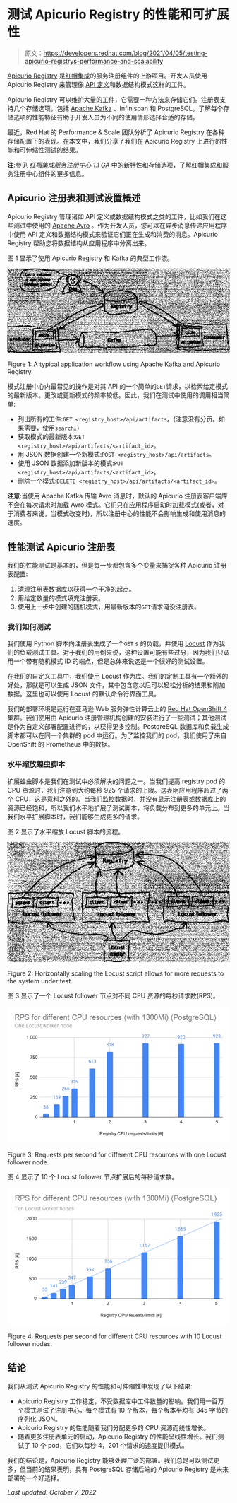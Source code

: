 # 测试 Apicurio Registry 的性能和可扩展性

> 原文：<https://developers.redhat.com/blog/2021/04/05/testing-apicurio-registrys-performance-and-scalability>

[Apicurio Registry](https://www.apicur.io/registry/) 是[红帽集成](/integration)的服务注册组件的上游项目。开发人员使用 Apicurio Registry 来管理像 [API 定义](/topics/api-management)和数据结构模式这样的工件。

Apicurio Registry 可以维护大量的工件，它需要一种方法来存储它们。注册表支持几个存储选项，包括 [Apache Kafka](/topics/kafka-kubernetes) 、Infinispan 和 PostgreSQL。了解每个存储选项的性能特征有助于开发人员为不同的使用情形选择合适的存储。

最近，Red Hat 的 Performance & Scale 团队分析了 Apicurio Registry 在各种存储配置下的表现。在本文中，我们分享了我们在 Apicurio Registry 上进行的性能和可伸缩性测试的结果。

**注**:参见 [*红帽集成服务注册中心 1.1 GA*](/blog/2020/12/09/new-features-and-storage-options-in-red-hat-integration-service-registry-1-1-ga/) 中的新特性和存储选项，了解红帽集成和服务注册中心组件的更多信息。

## Apicurio 注册表和测试设置概述

Apicurio Registry 管理诸如 API 定义或数据结构模式之类的工件，比如我们在这些测试中使用的 [Apache Avro](http://avro.apache.org/docs/current/) 。作为开发人员，您可以在异步消息传递应用程序中使用 API 定义和数据结构模式来验证它们正在生成和消费的消息。Apicurio Registry 帮助您将数据结构从应用程序中分离出来。

图 1 显示了使用 Apicurio Registry 和 Kafka 的典型工作流。

[![](img/e25371af11ad0961dacf52d0ac96268a.png "2020-12-15-Schema-registry-principle")](/sites/default/files/blog/2020/12/2020-12-15-Schema-registry-principle-1.png)

Figure 1: A typical application workflow using Apache Kafka and Apicurio Registry.

模式注册中心内最常见的操作是对其 API 的一个简单的`GET`请求，以检索给定模式的最新版本。更改或更新模式的频率较低。因此，我们在测试中使用的调用相当简单:

*   列出所有的工件:`GET <registry_host>/api/artifacts`。(注意没有分页。如果需要，使用`search`。)
*   获取模式的最新版本:`GET <registry_host>/api/artifacts/<artifact_id>`。
*   用 JSON 数据创建一个新模式:`POST <registry_host>/api/artifacts`。
*   使用 JSON 数据添加新版本的模式:`PUT <registry_host>/api/artifacts/<artifact_id>`。
*   删除一个模式:`DELETE <registry_host>/api/artifacts/<artifact_id>`。

**注意**:当使用 Apache Kafka 传输 Avro 消息时，默认的 Apicurio 注册表客户端库不会在每次请求时加载 Avro 模式。它们只在应用程序启动时加载模式(或者，对于消费者来说，当模式改变时)，所以注册中心的性能不会影响生成和使用消息的速度。

## 性能测试 Apicurio 注册表

我们的性能测试是基本的，但是每一步都包含多个变量来捕捉各种 Apicurio 注册表配置:

1.  清理注册表数据库以获得一个干净的起点。
2.  用给定数量的模式填充注册表。
3.  使用上一步中创建的随机模式，用最新版本的`GET`请求淹没注册表。

### 我们如何测试

我们使用 Python 脚本向注册表生成了一个`GET` s 的负载，并使用 [Locust](https://locust.io/) 作为我们的负载测试工具。对于我们的用例来说，这种设置可能有些过分，因为我们只调用一个带有随机模式 ID 的端点，但是总体来说这是一个很好的测试设置。

在我们的自定义工具中，我们使用 Locust 作为库。我们的定制工具有一个额外的好处，那就是可以生成 JSON 文件，其中包含您以后可以轻松分析的结果和附加数据。这里也可以使用 Locust 的默认命令行界面工具。

我们的部署环境是运行在亚马逊 Web 服务弹性计算云上的 [Red Hat OpenShift 4](/products/openshift/overview) 集群。我们使用由 Apicurio 注册管理机构创建的安装进行了一些测试；其他测试是作为自定义部署配置进行的，以获得更多控制。PostgreSQL 数据库和负载生成脚本都可以在同一个集群的 pod 中运行。为了监控我们的 pod，我们使用了来自 OpenShift 的 Prometheus 中的数据。

### 水平缩放蝗虫脚本

扩展蝗虫脚本是我们在测试中必须解决的问题之一。当我们提高 registry pod 的 CPU 资源时，我们注意到大约每秒 925 个请求的上限。这表明应用程序超过了两个 CPU，这是意料之外的。当我们监控数据时，并没有显示注册表或数据库上的资源已经饱和，所以我们水平地扩展了测试脚本，将负载分布到更多的单元上。当我们水平扩展脚本时，我们能够生成更多的请求。

图 2 显示了水平缩放 Locust 脚本的流程。

[![](img/7baa8e8f0bc387e36782e0782df3a088.png "2021-03-25-Locust-principle")](/sites/default/files/blog/2021/03/2021-03-25-Locust-principle.png)

Figure 2: Horizontally scaling the Locust script allows for more requests to the system under test.

图 3 显示了一个 Locust follower 节点对不同 CPU 资源的每秒请求数(RPS)。

[![A graph showing RPS for CPU resources on PostgreSQL.](img/d2b69c777e3333e04081a31898527554.png "RPS for different CPU resources (with 1300Mi) (PostgreSQL)")](/sites/default/files/blog/2020/12/RPS-for-different-CPU-resources-with-1300Mi-PostgreSQL.png)

Figure 3: Requests per second for different CPU resources with one Locust follower node.

图 4 显示了 10 个 Locust follower 节点扩展后的每秒请求数。

[![A graph showing RPS for CPU resources, scaled from one Locust follower node to 10.](img/19d2986ef547b171977049a7a693b0d5.png "RPS for different CPU resources (with 1300Mi) (PostgreSQL)(1)")](/sites/default/files/blog/2020/12/RPS-for-different-CPU-resources-with-1300Mi-PostgreSQL1.png)

Figure 4: Requests per second for different CPU resources with 10 Locust follower nodes.

## 结论

我们从测试 Apicurio Registry 的性能和可伸缩性中发现了以下结果:

*   Apicurio Registry 工作稳定，不受数据库中工件数量的影响。我们用一百万个模式测试了注册中心，每个模式有 10 个版本，每个版本平均有 345 字节的序列化 JSON。
*   Apicurio Registry 的性能随着我们分配更多的 CPU 资源而线性增长。
*   随着更多注册表单元的启动，Apicurio Registry 的性能呈线性增长。我们测试了 10 个 pod，它们以每秒 4，201 个请求的速度提供模式。

我们的结论是，Apicurio Registry 能够处理广泛的部署。我们总是可以测试更多，但当前的结果表明，具有 PostgreSQL 存储后端的 Apicurio Registry 是未来部署的一个好选择。

*Last updated: October 7, 2022*
